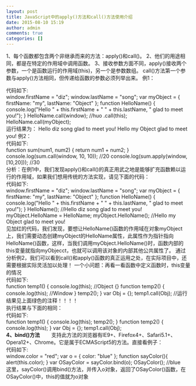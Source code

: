 ```yaml
---
layout: post
title: JavaScript中的apply()方法和call()方法使用介绍
date: 2015-08-10 15:19
author: admin
comments: true
categories: []
---
```

1、每个函数都包含两个非继承而来的方法：apply()和call()。
2、他们的用途相同，都是在特定的作用域中调用函数。
3、接收参数方面不同，apply()接收两个参数，一个是函数运行的作用域(this)，另一个是参数数组。
call()方法第一个参数与apply()方法相同，但传递给函数的参数必须列举出来。
例1：
<div class="codetitle">代码如下:</div>
<div id="code65809" class="codebody">
window.firstName = "diz";
window.lastName = "song";
var myObject = { firstName: "my", lastName: "Object" };
function HelloName() {
console.log("Hello " + this.firstName + " " + this.lastName, " glad to meet you!");
}
HelloName.call(window); //huo .call(this);
HelloName.call(myObject);</div>
运行结果为：
Hello diz song glad to meet you!
Hello my Object glad to meet you!
例2：
<div class="codetitle">代码如下:</div>
<div id="code57523" class="codebody">
function sum(num1, num2) {
return num1 + num2;
}
console.log(sum.call(window, 10, 10)); //20
console.log(sum.apply(window,[10,20])); //30</div>
分析：在例1中，我们发现apply()和call()的真正用武之地是能够扩充函数赖以运行的作用域，如果我们想用传统的方法实现，请见下面的代码：
<div class="codetitle">代码如下:</div>
<div id="code35497" class="codebody">
window.firstName = "diz";
window.lastName = "song";
var myObject = { firstName: "my", lastName: "Object" };
function HelloName() {
console.log("Hello " + this.firstName + " " + this.lastName, " glad to meet you!");
}
HelloName(); //Hello diz song glad to meet you!
myObject.HelloName = HelloName;
myObject.HelloName(); //Hello my Object glad to meet you!</div>
见加红的代码，我们发现，要想让HelloName()函数的作用域在对象myObject上，我们需要动态创建myObject的HelloName属性，此属性作为指针指向HelloName()函数，这样，当我们调用myObject.HelloName()时，函数内部的this变量就指向myObjecct，也就可以调用该对象的内部其他公共属性了。
通过分析例2，我们可以看到call()和apply()函数的真正运用之处，在实际项目中，还需要根据实际灵活加以处理！
一个小问题：再看一看函数中定义函数时，this变量的情况
<div class="codetitle">代码如下:</div>
<div id="code75017" class="codebody">
function temp1() {
console.log(this); //Object {}
function temp2() {
console.log(this); //Window
}
temp2();
}
var Obj = {};
temp1.call(Obj); //运行结果见上面绿色的注释！！！！</div>
执行结果与下面的相同：
<div class="codetitle">代码如下:</div>
<div id="code56455" class="codebody">
function temp1() {
console.log(this);
temp2();
}
function temp2() {
console.log(this);
}
var Obj = {};
temp1.call(Obj);</div>
<strong>4、bind()方法
</strong>　　支持此方法的浏览器有IE9+、Firefox4+、Safari5.1+、Opera12+、Chrome。它是属于ECMAScript5的方法。直接看例子：
<div class="codetitle">代码如下:</div>
<div id="code38701" class="codebody">
window.color = "red";
var o = { color: "blue" };
function sayColor(){
alert(this.color);
}
var OSayColor = sayColor.bind(o);
OSayColor(); //blue</div>
这里，sayColor()调用bind()方法，并传入o对象，返回了OSayColor()函数，在OSayColor()中，this的值就为o对象
